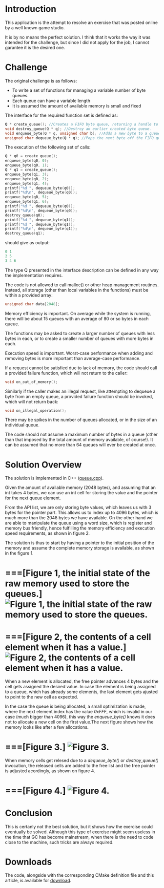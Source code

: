 # Introduction
This application is the attempt to resolve an exercise that was posted online by a well known game studio.

It is by no means the perfect solution. I think that it works the way it was intended for the challenge, but since I did not apply for the job, I cannot garantee it is the desired one.

# Challenge

The original challenge is as follows:

- To write a set of functions for managing a variable number of byte queues
- Each queue can have a variable length
- It is assumed the amount of available memory is small and fixed

The interface for the required function set is defined as:
   
~~~cpp
Q * create_queue(); //Creates a FIFO byte queue, returning a handle to it.
void destroy_queue(Q * q); //Destroy an earlier created byte queue.
void enqueue_byte(Q * q, unsigned char b); //Adds a new byte to a queue.
unsigned char dequeue_byte(Q * q); //Pops the next byte off the FIFO queue.
~~~

 The execution of the following set of calls:

~~~cpp
Q * q0 = create_queue();
enqueue_byte(q0, 0);
enqueue_byte(q0, 1);
Q * q1 = create_queue();
enqueue_byte(q1, 3);
enqueue_byte(q0, 2);
enqueue_byte(q1, 4);
printf("%d ", dequeue_byte(q0));
printf("%d\n", dequeue_byte(q0));
enqueue_byte(q0, 5);
enqueue_byte(q1, 6);
printf("%d ", dequeue_byte(q0));
printf("%d\n", dequeue_byte(q0));
destroy_queue(q0);
printf("%d ", dequeue_byte(q1));
printf("%d ", dequeue_byte(q1));
printf("%d\n", dequeue_byte(q1));
destroy_queue(q1);
~~~

should give as output:

~~~cpp
0 1
2 5
3 4 6
~~~

The type Q presented in the interface description can be defined in any way the implementation requires.

The code is not allowed to call malloc() or other heap management routines. Instead, all storage (other than local variables in the functions) must be within a provided array:

~~~cpp
unsigned char data[2048];
~~~

Memory efficiency is important. On average while the system is running, there will be about 15 queues with an average of 80 or so bytes in each queue.

The functions may be asked to create a larger number of queues with less bytes in each, or to create a smaller number of queues with more bytes in each.

Execution speed is important. Worst-case performance when adding and removing bytes is more important than average-case performance.

If a request cannot be satisfied due to lack of memory, the code should call a provided failure function, which will not return to the caller:

~~~cpp
void on_out_of_memory();
~~~

Similarly if the caller makes an illegal request, like attempting to dequeue a byte from an empty queue, a provided failure function should be invoked, which will not return back:

~~~cpp
void on_illegal_operation();
~~~

There may be spikes in the number of queues allocated, or in the size of an individual queue.

The code should not assume a maximum number of bytes in a queue (other than that imposed by the total amount of memory available, of course!). It can be assumed that no more than 64 queues will ever be created at once.


# Solution Overview

The solution is implemented in C++ ([queue.cpp](/compilers/tutorials/queue/queue.cpp.html)).

Given the amount of available memory (2048 bytes), and assuming that an int takes 4 bytes, we can use an int cell for storing the value and the pointer for the next queue element.
   
From the API list, we are only storing byte values, which leaves us with 3 bytes for the pointer part. This allows us to index up to 4096 bytes, which is much more than the 2048 bytes we have available. On the other hand we are able to manipulate the queue using a word size, which is register and memory bus friendly, hence fulfilling the memory efficiency and execution speed requirements, as shown in figure 2.
   
The solution is thus to start by having a pointer to the initial position of the memory and assume the complete memory storage is available, as shown in the figure 1.

===[Figure 1, the initial state of the raw memory used to store the queues.]   
![Figure 1, the initial state of the raw memory used to store the queues.](/compilers/tutorials/queue/figure-1.png)
===

===[Figure 2, the contents of a cell element when it has a value.]
![Figure 2, the contents of a cell element when it has a value.](/compilers/tutorials/queue/figure-2.png)
===
   
When a new element is allocated, the free pointer advances 4 bytes and the cell gets assigned the desired value. In case the element is being assigned to a queue, which has already some elements, the last element gets ajusted to point to the new cell as expected.
   
In the case the queue is being allocated, a small optimization is made, where the next element index has the value _0xFFF_, which is invalid in our case (much bigger than 4096), this way the _enqueue_byte()_ knows it does not to allocate a new cell on the first value.The next figure shows how the memory looks like after a few allocations.

===[Figure 3.]
![Figure 3.](/compilers/tutorials/queue/figure-3.png)
===
   
When memory cells get relesed due to a  _dequeue_byte()_ or _destroy_queue()_ invocation, the released cells are added to the free list and the free pointer is adjusted acordingly, as shown on figure 4.

===[Figure 4.]
![Figure 4.](/compilers/tutorials/queue/figure-4.png)
===

# Conclusion

This is certanly not the best solution, but it shows how the exercise could eventually be solved. Although this type of exercise might seem useless in the time that GC has become mainstream, when there is the need to code close to the machine, such tricks are always required.

# Downloads

The code, alongside with the corresponding CMake definition file and this article, is available for [download](/compilers/tutorials/queue/queue.zip).